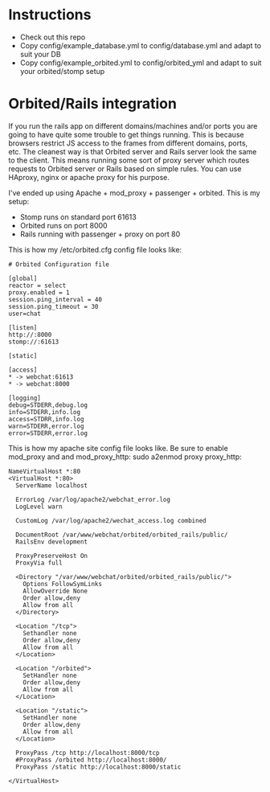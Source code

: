 Instructions
============

* Check out this repo
* Copy config/example_database.yml to config/database.yml and adapt to suit your DB
* Copy config/example_orbited.yml to config/orbited_yml and adapt to suit your orbited/stomp setup


Orbited/Rails integration
=========================

If you run the rails app on different domains/machines and/or ports you are going to have quite some trouble to get things running.
This is because browsers restrict JS access to the frames from different domains, ports, etc.
The cleanest way is that Orbited server and Rails server look the same to the client. This means running some sort of proxy server which routes requests to Orbited server or Rails based on simple rules.
You can use HAproxy, nginx or apache proxy for his purpose.

I've ended up using Apache + mod_proxy + passenger + orbited. This is my setup:
* Stomp runs on standard port 61613
* Orbited runs on port 8000
* Rails running with passenger + proxy on port 80

This is how my /etc/orbited.cfg config file looks like:

    # Orbited Configuration file

    [global]
    reactor = select
    proxy.enabled = 1
    session.ping_interval = 40
    session.ping_timeout = 30
    user=chat

    [listen]
    http://:8000
    stomp://:61613

    [static]

    [access]
    * -> webchat:61613
    * -> webchat:8000

    [logging]
    debug=STDERR,debug.log
    info=STDERR,info.log
    access=STDRR,info.log
    warn=STDERR,error.log
    error=STDERR,error.log

This is how my apache site config file looks like. Be sure to enable mod_proxy and and mod_proxy_http: sudo a2enmod proxy proxy_http:

    NameVirtualHost *:80
    <VirtualHost *:80>
      ServerName localhost

      ErrorLog /var/log/apache2/webchat_error.log
      LogLevel warn

      CustomLog /var/log/apache2/wechat_access.log combined

      DocumentRoot /var/www/webchat/orbited/orbited_rails/public/
      RailsEnv development

      ProxyPreserveHost On
      ProxyVia full

      <Directory "/var/www/webchat/orbited/orbited_rails/public/">
        Options FollowSymLinks
        AllowOverride None
        Order allow,deny
        Allow from all
      </Directory>

      <Location "/tcp">
        Sethandler none
        Order allow,deny
        Allow from all
      </Location>

      <Location "/orbited">
        SetHandler none
        Order allow,deny
        Allow from all
      </Location>
  
      <Location "/static">
        SetHandler none
        Order allow,deny
        Allow from all
      </Location>

      ProxyPass /tcp http://localhost:8000/tcp
      #ProxyPass /orbited http://localhost:8000/
      ProxyPass /static http://localhost:8000/static

    </VirtualHost>
